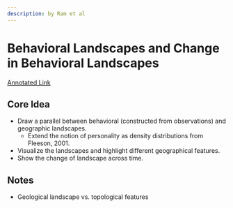 ```yaml
---
description: by Ram et al
---
```


# Behavioral Landscapes and Change in Behavioral Landscapes

[Annotated Link](https://drive.google.com/file/d/1Bg5YKw5\_NBSz4FObSfulqXGQTtW7rLh1/view?usp=drive\_link)

&#x20;

## Core Idea

* Draw a parallel between behavioral (constructed from observations) and geographic landscapes.&#x20;
  * Extend the notion of personality as density distributions from Fleeson, 2001.&#x20;
* Visualize the landscapes and highlight different geographical features.&#x20;
* Show the change of landscape across time.&#x20;

## Notes

* Geological landscape vs. topological features&#x20;

